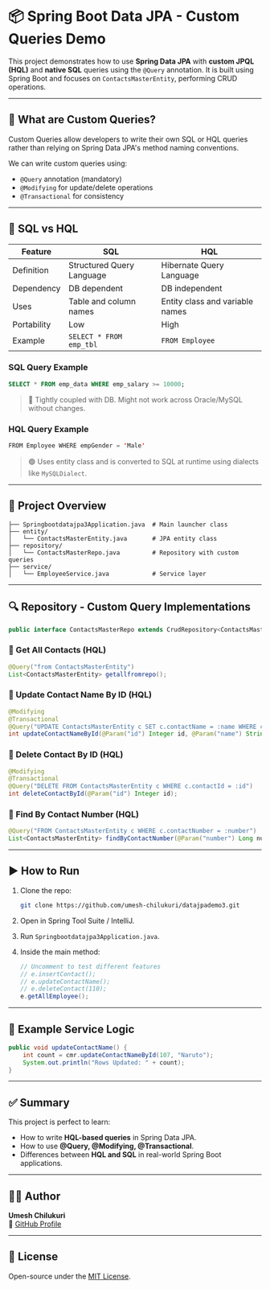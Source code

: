 # 📦 Spring Boot Data JPA - Custom Queries Demo

This project demonstrates how to use **Spring Data JPA** with **custom JPQL (HQL)** and **native SQL** queries using the `@Query` annotation. It is built using Spring Boot and focuses on `ContactsMasterEntity`, performing CRUD operations.

---

## 📌 What are Custom Queries?

Custom Queries allow developers to write their own SQL or HQL queries rather than relying on Spring Data JPA's method naming conventions.

We can write custom queries using:

- `@Query` annotation (mandatory)
- `@Modifying` for update/delete operations
- `@Transactional` for consistency

---

## 🧠 SQL vs HQL

| Feature | SQL | HQL |
|--------|-----|-----|
| Definition | Structured Query Language | Hibernate Query Language |
| Dependency | DB dependent | DB independent |
| Uses | Table and column names | Entity class and variable names |
| Portability | Low | High |
| Example | `SELECT * FROM emp_tbl` | `FROM Employee` |

### SQL Query Example

```sql
SELECT * FROM emp_data WHERE emp_salary >= 10000;
```

> 🔴 Tightly coupled with DB. Might not work across Oracle/MySQL without changes.

### HQL Query Example

```java
FROM Employee WHERE empGender = 'Male'
```

> 🟢 Uses entity class and is converted to SQL at runtime using dialects like `MySQLDialect`.

---

## 📁 Project Overview

```
├── Springbootdatajpa3Application.java  # Main launcher class
├── entity/
│   └── ContactsMasterEntity.java       # JPA entity class
├── repository/
│   └── ContactsMasterRepo.java         # Repository with custom queries
├── service/
│   └── EmployeeService.java            # Service layer
```

---

## 🔍 Repository - Custom Query Implementations

```java
public interface ContactsMasterRepo extends CrudRepository<ContactsMasterEntity, Serializable> {
```

### 🔹 Get All Contacts (HQL)
```java
@Query("from ContactsMasterEntity")
List<ContactsMasterEntity> getallfromrepo();
```

### 🔹 Update Contact Name By ID (HQL)
```java
@Modifying
@Transactional
@Query("UPDATE ContactsMasterEntity c SET c.contactName = :name WHERE c.contactId = :id")
int updateContactNameById(@Param("id") Integer id, @Param("name") String name);
```

### 🔹 Delete Contact By ID (HQL)
```java
@Modifying
@Transactional
@Query("DELETE FROM ContactsMasterEntity c WHERE c.contactId = :id")
int deleteContactById(@Param("id") Integer id);
```

### 🔹 Find By Contact Number (HQL)
```java
@Query("FROM ContactsMasterEntity c WHERE c.contactNumber = :number")
List<ContactsMasterEntity> findByContactNumber(@Param("number") Long number);
```

---

## ▶️ How to Run

1. Clone the repo:
   ```bash
   git clone https://github.com/umesh-chilukuri/datajpademo3.git
   ```
2. Open in Spring Tool Suite / IntelliJ.
3. Run `Springbootdatajpa3Application.java`.

4. Inside the main method:
   ```java
   // Uncomment to test different features
   // e.insertContact();
   // e.updateContactName();
   // e.deleteContact(110);
   e.getAllEmployee();
   ```

---

## 📘 Example Service Logic

```java
public void updateContactName() {
    int count = cmr.updateContactNameById(107, "Naruto");
    System.out.println("Rows Updated: " + count);
}
```

---

## ✅ Summary

This project is perfect to learn:

- How to write **HQL-based queries** in Spring Data JPA.
- How to use **@Query, @Modifying, @Transactional**.
- Differences between **HQL and SQL** in real-world Spring Boot applications.

---

## 👨‍💻 Author

**Umesh Chilukuri**  
🔗 [GitHub Profile](https://github.com/umesh-chilukuri)

---

## 📄 License

Open-source under the [MIT License](LICENSE).
